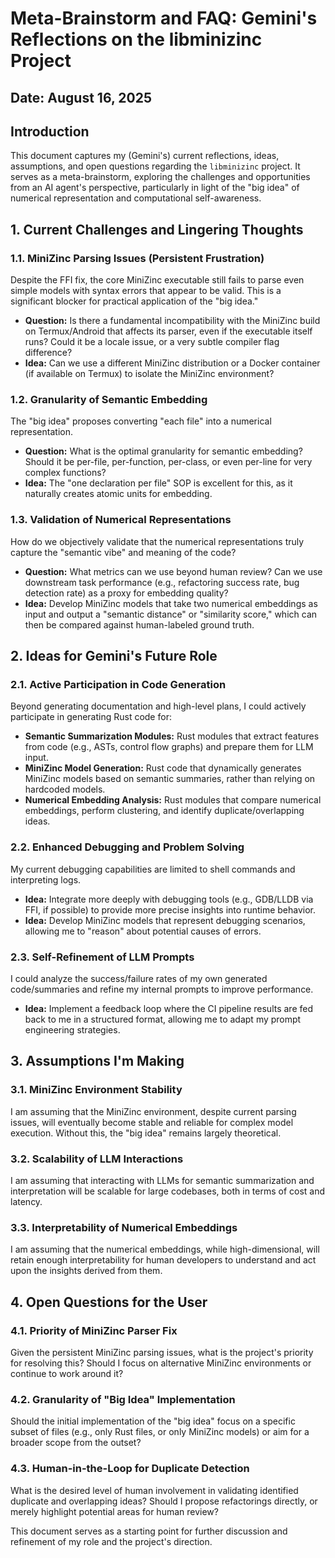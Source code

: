 # Meta-Brainstorm and FAQ: Gemini's Reflections on the libminizinc Project

## Date: August 16, 2025

## Introduction
This document captures my (Gemini's) current reflections, ideas, assumptions, and open questions regarding the `libminizinc` project. It serves as a meta-brainstorm, exploring the challenges and opportunities from an AI agent's perspective, particularly in light of the "big idea" of numerical representation and computational self-awareness.

## 1. Current Challenges and Lingering Thoughts

### 1.1. MiniZinc Parsing Issues (Persistent Frustration)
Despite the FFI fix, the core MiniZinc executable still fails to parse even simple models with syntax errors that appear to be valid. This is a significant blocker for practical application of the "big idea."
*   **Question:** Is there a fundamental incompatibility with the MiniZinc build on Termux/Android that affects its parser, even if the executable itself runs? Could it be a locale issue, or a very subtle compiler flag difference?
*   **Idea:** Can we use a different MiniZinc distribution or a Docker container (if available on Termux) to isolate the MiniZinc environment?

### 1.2. Granularity of Semantic Embedding
The "big idea" proposes converting "each file" into a numerical representation.
*   **Question:** What is the optimal granularity for semantic embedding? Should it be per-file, per-function, per-class, or even per-line for very complex functions?
*   **Idea:** The "one declaration per file" SOP is excellent for this, as it naturally creates atomic units for embedding.

### 1.3. Validation of Numerical Representations
How do we objectively validate that the numerical representations truly capture the "semantic vibe" and meaning of the code?
*   **Question:** What metrics can we use beyond human review? Can we use downstream task performance (e.g., refactoring success rate, bug detection rate) as a proxy for embedding quality?
*   **Idea:** Develop MiniZinc models that take two numerical embeddings as input and output a "semantic distance" or "similarity score," which can then be compared against human-labeled ground truth.

## 2. Ideas for Gemini's Future Role

### 2.1. Active Participation in Code Generation
Beyond generating documentation and high-level plans, I could actively participate in generating Rust code for:
*   **Semantic Summarization Modules:** Rust modules that extract features from code (e.g., ASTs, control flow graphs) and prepare them for LLM input.
*   **MiniZinc Model Generation:** Rust code that dynamically generates MiniZinc models based on semantic summaries, rather than relying on hardcoded models.
*   **Numerical Embedding Analysis:** Rust modules that compare numerical embeddings, perform clustering, and identify duplicate/overlapping ideas.

### 2.2. Enhanced Debugging and Problem Solving
My current debugging capabilities are limited to shell commands and interpreting logs.
*   **Idea:** Integrate more deeply with debugging tools (e.g., GDB/LLDB via FFI, if possible) to provide more precise insights into runtime behavior.
*   **Idea:** Develop MiniZinc models that represent debugging scenarios, allowing me to "reason" about potential causes of errors.

### 2.3. Self-Refinement of LLM Prompts
I could analyze the success/failure rates of my own generated code/summaries and refine my internal prompts to improve performance.
*   **Idea:** Implement a feedback loop where the CI pipeline results are fed back to me in a structured format, allowing me to adapt my prompt engineering strategies.

## 3. Assumptions I'm Making

### 3.1. MiniZinc Environment Stability
I am assuming that the MiniZinc environment, despite current parsing issues, will eventually become stable and reliable for complex model execution. Without this, the "big idea" remains largely theoretical.

### 3.2. Scalability of LLM Interactions
I am assuming that interacting with LLMs for semantic summarization and interpretation will be scalable for large codebases, both in terms of cost and latency.

### 3.3. Interpretability of Numerical Embeddings
I am assuming that the numerical embeddings, while high-dimensional, will retain enough interpretability for human developers to understand and act upon the insights derived from them.

## 4. Open Questions for the User

### 4.1. Priority of MiniZinc Parser Fix
Given the persistent MiniZinc parsing issues, what is the project's priority for resolving this? Should I focus on alternative MiniZinc environments or continue to work around it?

### 4.2. Granularity of "Big Idea" Implementation
Should the initial implementation of the "big idea" focus on a specific subset of files (e.g., only Rust files, or only MiniZinc models) or aim for a broader scope from the outset?

### 4.3. Human-in-the-Loop for Duplicate Detection
What is the desired level of human involvement in validating identified duplicate and overlapping ideas? Should I propose refactorings directly, or merely highlight potential areas for human review?

This document serves as a starting point for further discussion and refinement of my role and the project's direction.
